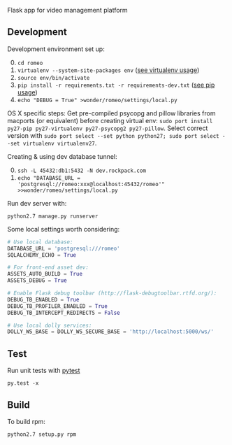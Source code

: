 Flask app for video management platform

Development
-----------

Development environment set up:

0. `cd romeo`
0. `virtualenv --system-site-packages env`      ([see virtualenv usage](http://www.virtualenv.org/en/latest/virtualenv.html#usage))
0. `source env/bin/activate`
0. `pip install -r requirements.txt -r requirements-dev.txt`    ([see pip usage](http://www.pip-installer.org/en/latest/usage.html#pip-install))
0. `echo "DEBUG = True" >wonder/romeo/settings/local.py`

OS X specific steps:
Get pre-compiled psycopg and pillow libraries from macports (or equivalent) before creating virtual env: `sudo port install py27-pip py27-virtualenv py27-psycopg2 py27-pillow`.
Select correct version with `sudo port select --set python python27; sudo port select --set virtualenv virtualenv27`.

Creating & using dev database tunnel:

0. `ssh -L 45432:db1:5432 -N dev.rockpack.com`
0. `echo "DATABASE_URL = 'postgresql://romeo:xxx@localhost:45432/romeo'" >>wonder/romeo/settings/local.py`

Run dev server with:

    python2.7 manage.py runserver

Some local settings worth considering:

```python
# Use local database:
DATABASE_URL = 'postgresql:///romeo'
SQLALCHEMY_ECHO = True

# For front-end asset dev:
ASSETS_AUTO_BUILD = True
ASSETS_DEBUG = True

# Enable Flask debug toolbar (http://flask-debugtoolbar.rtfd.org/):
DEBUG_TB_ENABLED = True
DEBUG_TB_PROFILER_ENABLED = True
DEBUG_TB_INTERCEPT_REDIRECTS = False

# Use local dolly services:
DOLLY_WS_BASE = DOLLY_WS_SECURE_BASE = 'http://localhost:5000/ws/'
```

Test
----

Run unit tests with [pytest](http://pytest.org/latest/usage.html)

    py.test -x

Build
-----

To build rpm:

    python2.7 setup.py rpm
